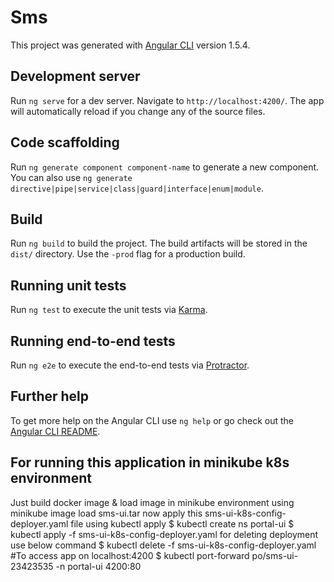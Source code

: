 # Sms

This project was generated with [Angular CLI](https://github.com/angular/angular-cli) version 1.5.4.

## Development server

Run `ng serve` for a dev server. Navigate to `http://localhost:4200/`. The app will automatically reload if you change any of the source files.

## Code scaffolding

Run `ng generate component component-name` to generate a new component. You can also use `ng generate directive|pipe|service|class|guard|interface|enum|module`.

## Build

Run `ng build` to build the project. The build artifacts will be stored in the `dist/` directory. Use the `-prod` flag for a production build.

## Running unit tests

Run `ng test` to execute the unit tests via [Karma](https://karma-runner.github.io).

## Running end-to-end tests

Run `ng e2e` to execute the end-to-end tests via [Protractor](http://www.protractortest.org/).

## Further help

To get more help on the Angular CLI use `ng help` or go check out the [Angular CLI README](https://github.com/angular/angular-cli/blob/master/README.md).

## For running this application in minikube k8s environment
Just build docker image & load image in minikube environment using minikube image load sms-ui.tar
now apply this sms-ui-k8s-config-deployer.yaml file using kubectl apply
$ kubectl create ns portal-ui
$ kubectl apply -f sms-ui-k8s-config-deployer.yaml
for deleting deployment use below command
$ kubectl delete -f sms-ui-k8s-config-deployer.yaml
#To access app on localhost:4200
$ kubectl port-forward po/sms-ui-23423535 -n portal-ui 4200:80
